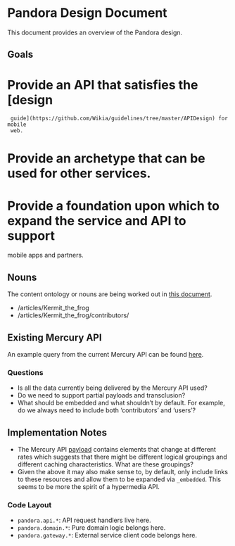 # Pandora Design Document

This document provides an overview of the Pandora design. 

## Goals

 # Provide an API that satisfies the [design
 	 guide](https://github.com/Wikia/guidelines/tree/master/APIDesign) for mobile
 	 web.
 # Provide an archetype that can be used for other services.
 # Provide a foundation upon which to expand the service and API to support
   mobile apps and partners. 

## Nouns

The content ontology or nouns are being worked out in [this
document](https://docs.google.com/document/d/1N_AFFmdzmjtzTK8g4LOcrC7RdEi9bXy_j-UyihKssTs/edit?usp=sharing).

 * /articles/Kermit_the_frog
 * /articles/Kermit_the_frog/contributors/

## Existing Mercury API

An example query from the current Mercury API can be found
[here](http://muppet.wikia.com/api/v1/Mercury/Article?title=Kermit%20the%20Frog).

### Questions

 * Is all the data currently being delivered by the Mercury API used?
 * Do we need to support partial payloads and transclusion?
 * What should be embedded and what shouldn’t by default. For example, do we
	 always need to include both ‘contributors’ and ‘users’?

## Implementation Notes

 * The Mercury API
   [payload](http://muppet.wikia.com/api/v1/Mercury/Article?title=Kermit%20the%20Frog)
	 contains elements that change at different rates which suggests that there might
	 be different logical groupings and different caching characteristics. What
	 are these groupings?
 * Given the above it may also make sense to, by default, only include links to
	 these resources and allow them to be expanded via `_embedded`. This seems to
	 be more the spirit of a hypermedia API.
 
### Code Layout

 * `pandora.api.*`: API request handlers live here.
 * `pandora.domain.*`: Pure domain logic belongs here.
 * `pandora.gateway.*`: External service client code belongs here.
